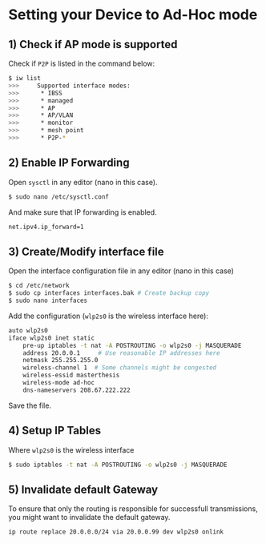 # Setting your Device to Ad-Hoc mode
## 1) Check if AP mode is supported
Check if `P2P` is listed in the command below:
```bash
$ iw list
>>> 	Supported interface modes:
>>>		 * IBSS
>>>		 * managed
>>>		 * AP
>>>		 * AP/VLAN
>>>		 * monitor
>>>		 * mesh point
>>>      * P2P-*
```

## 2) Enable IP Forwarding
Open `sysctl` in any editor (nano in this case).
``` bash
$ sudo nano /etc/sysctl.conf
```
And make sure that IP forwarding is enabled.
```bash
net.ipv4.ip_forward=1
```

## 3) Create/Modify interface file
Open the interface configuration file in any editor (nano in this  case)
``` bash
$ cd /etc/network
$ sudo cp interfaces interfaces.bak # Create backup copy
$ sudo nano interfaces
```
Add the configuration (`wlp2s0` is the wireless interface here):
``` bash
auto wlp2s0
iface wlp2s0 inet static
    pre-up iptables -t nat -A POSTROUTING -o wlp2s0 -j MASQUERADE
    address 20.0.0.1     # Use reasonable IP addresses here
    netmask 255.255.255.0
    wireless-channel 1  # Some channels might be congested
    wireless-essid masterthesis
    wireless-mode ad-hoc
    dns-nameservers 208.67.222.222
```
Save the file.

## 4) Setup IP Tables
Where `wlp2s0` is the wireless interface
``` bash
$ sudo iptables -t nat -A POSTROUTING -o wlp2s0 -j MASQUERADE
```

## 5) Invalidate default Gateway
To ensure that only the routing is responsible for successfull transmissions, you might want to invalidate the default gateway.
```
ip route replace 20.0.0.0/24 via 20.0.0.99 dev wlp2s0 onlink
```